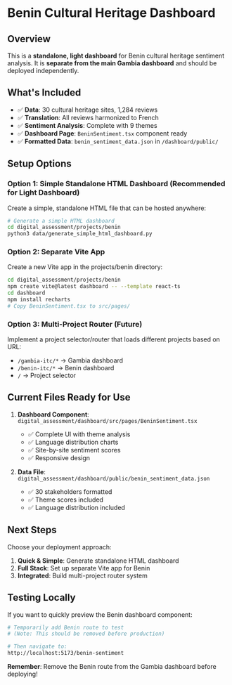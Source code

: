 # Benin Cultural Heritage Dashboard

## Overview

This is a **standalone, light dashboard** for Benin cultural heritage sentiment analysis. It is **separate from the main Gambia dashboard** and should be deployed independently.

## What's Included

- ✅ **Data**: 30 cultural heritage sites, 1,284 reviews
- ✅ **Translation**: All reviews harmonized to French
- ✅ **Sentiment Analysis**: Complete with 9 themes
- ✅ **Dashboard Page**: `BeninSentiment.tsx` component ready
- ✅ **Formatted Data**: `benin_sentiment_data.json` in `/dashboard/public/`

## Setup Options

### Option 1: Simple Standalone HTML Dashboard (Recommended for Light Dashboard)

Create a simple, standalone HTML file that can be hosted anywhere:

```bash
# Generate a simple HTML dashboard
cd digital_assessment/projects/benin
python3 data/generate_simple_html_dashboard.py
```

### Option 2: Separate Vite App

Create a new Vite app in the projects/benin directory:

```bash
cd digital_assessment/projects/benin
npm create vite@latest dashboard -- --template react-ts
cd dashboard
npm install recharts
# Copy BeninSentiment.tsx to src/pages/
```

### Option 3: Multi-Project Router (Future)

Implement a project selector/router that loads different projects based on URL:

- `/gambia-itc/*` → Gambia dashboard
- `/benin-itc/*` → Benin dashboard
- `/` → Project selector

## Current Files Ready for Use

1. **Dashboard Component**: `digital_assessment/dashboard/src/pages/BeninSentiment.tsx`
   - ✅ Complete UI with theme analysis
   - ✅ Language distribution charts
   - ✅ Site-by-site sentiment scores
   - ✅ Responsive design

2. **Data File**: `digital_assessment/dashboard/public/benin_sentiment_data.json`
   - ✅ 30 stakeholders formatted
   - ✅ Theme scores included
   - ✅ Language distribution included

## Next Steps

Choose your deployment approach:

1. **Quick & Simple**: Generate standalone HTML dashboard
2. **Full Stack**: Set up separate Vite app for Benin
3. **Integrated**: Build multi-project router system

## Testing Locally

If you want to quickly preview the Benin dashboard component:

```bash
# Temporarily add Benin route to test
# (Note: This should be removed before production)

# Then navigate to:
http://localhost:5173/benin-sentiment
```

**Remember**: Remove the Benin route from the Gambia dashboard before deploying!


